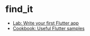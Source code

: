# find_it

- [Lab: Write your first Flutter app](https://docs.flutter.dev/get-started/codelab)
- [Cookbook: Useful Flutter samples](https://docs.flutter.dev/cookbook)
